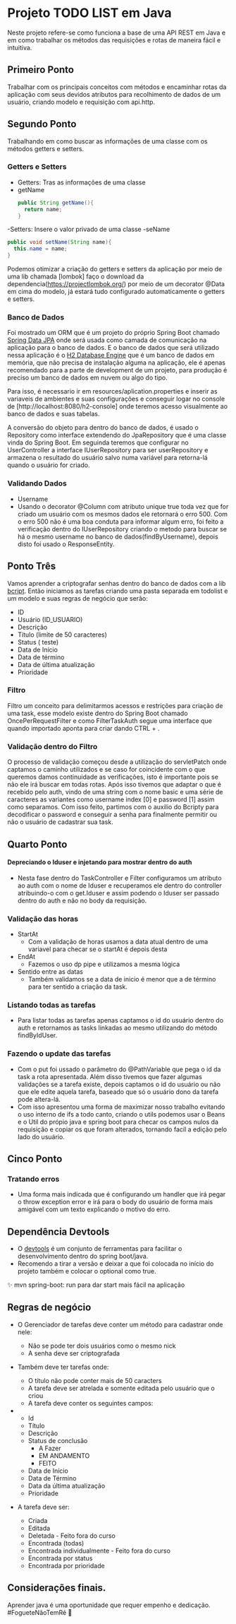 # Projeto TODO LIST em Java
Neste projeto refere-se como funciona a base de uma API REST em Java e em como trabalhar os métodos das requisições e rotas de maneira fácil e intuitiva.

## Primeiro Ponto
Trabalhar com os principais conceitos com métodos e encaminhar rotas da aplicação com seus devidos atributos para recolhimento de dados de um usuário, criando modelo e requisição com api.http.

## Segundo Ponto
Trabalhando em como buscar as informações de uma classe com os métodos getters e setters.

### Getters e Setters
- Getters: Tras as informações de uma classe
- getName
  ```Java
  public String getName(){
    return name;
  }
  ```
-Setters: Insere o valor privado de uma classe
-seName
```Java
public void setName(String name){
  this.name = name;
}
```
Podemos otimizar a criação do getters e setters da aplicação por meio de uma lib chamada [lombok] faço o download da dependencia(https://projectlombok.org/)
por meio de um decorator @Data em cima do modelo, já estará tudo configurado automaticamente o getters e setters.

### Banco de Dados
Foi mostrado um ORM que é um projeto do próprio Spring Boot chamado [Spring Data JPA](https://spring.io/project/spring-data-jpa) onde será usada como camada de comunicação na aplicação para o banco de dados. E o banco de dados que será utilizado nessa aplicação é o [H2 Database Engine](https://www.h2.com/html/main.html) que é um banco de dados em memória, que não precisa de instalação alguma na aplicação, ele é apenas recomendado para a parte de development de um projeto, para produção é preciso um banco de dados em nuvem ou algo do tipo.

Para isso, é necessario ir em resources/aplication.properties e inserir as variaveis de ambientes e suas configurações e conseguir logar no console de [http://localhost:8080/h2-console] onde teremos acesso visualmente ao banco de dados e suas tabelas.

A conversão do objeto para dentro do banco de dados, é usado o Repository como interface extendendo do JpaRepository que é uma classe vinda do Spring Boot.
Em seguinda teremos que configurar no UserController a interface IUserRepository para ser userRepository e armazena o resultado do usuário salvo numa variável para retorna-lá quando o usuário for criado.

### Validando Dados
- Username
 - Usando o decorator @Column com atributo unique true toda vez que for criado um usuário com os mesmos dados ele retornará o erro 500.
  Com o erro 500 não é uma boa conduta para informar algum erro, foi feito a verificação dentro do IUserRepository criando o metodo para buscar se há o mesmo username no banco de dados(findByUsername), depois disto foi usado o ResponseEntity.

  ## Ponto Três
  Vamos aprender a criptografar senhas dentro do banco de dados com a lib [bcript](https://github.com/patrickfav/bcrypt).
  Então iniciamos as tarefas criando uma pasta separada em todolist e um modelo e suas regras de negócio que serão:


- ID
- Usuário (ID_USUARIO)
- Descrição
- Título (limite de 50 caracteres)
- Status ( teste)
- Data de Início
- Data de término
- Data de última atualização
- Prioridade

### Filtro
Filtro um conceito para delimitarmos acessos e restrições para criação de uma task, esse modelo existe dentro do Spring Boot chamado OncePerRequestFilter e como FilterTaskAuth segue uma interface que quando importado aponta para criar dando CTRL + .

### Validação dentro do Filtro
O processo de validação começou desde a utilização do servletPatch onde captamos o caminho utilizados e se caso for coincidente com o que queremos damos continuidade as verificações, isto é importante pois se não ele irá buscar em todas rotas. Após isso tivemos que adaptar o que é recebido pelo auth, vindo de uma string com o nome basic e uma série de caracteres as variantes como username index [0] e password [1] assim como separamos. Com isso feito, partimos com o auxilio do Bcripty para decodificar o password e conseguir a senha para finalmente permitir ou não o usuário de cadastrar sua task.

## Quarto Ponto
#### Depreciando o Iduser e injetando para mostrar dentro do auth
- Nesta fase dentro do TaskController e Filter configuramos um atributo ao auth com o nome de Iduser e recuperamos ele dentro do controller atribuindo-o com o get.Iduser e assim podendo o Iduser ser passado dentro do auth e não no body da requisição.

### Validação das horas

- StartAt
  - Com a validação de horas usamos a data atual dentro de uma variavel para checar se o startAt é depois desta
- EndAt
  - Fazemos o uso dp pipe e utilizamos a mesma lógica
- Sentido entre as datas
  - Também validamos se a data de inicio é menor que a de término para ter sentido a criação da task.

### Listando todas as tarefas
- Para listar todas as tarefas apenas captamos o id do usuário dentro do auth e retornamos as tasks linkadas ao mesmo utilizando do método findByIdUser.

### Fazendo o update das tarefas
- Com o put foi ussado o parâmetro do @PathVariable que pega o id da task a rota apresentada. Além disso tivemos que fazer algumas validações se a tarefa existe, depois captamos o id do usuário ou não que ele edite aquela tarefa, baseado que só o usuário dono da tarefa pode altera-lá.
- Com isso apresentou uma forma de maximizar nosso trabalho evitando o uso interno de ifs a todo canto, criando o utils podemos usar o Beans e o Util do própio java e spring boot para checar os campos nulos da requisição e copiar os que foram alterados, tornando facíl a edição pelo lado do usuário.

## Cinco Ponto

### Tratando erros
- Uma forma mais indicada que é configurando um handler que irá pegar o throw exception error e irá para o body do usuário de forma mais amigável com um texto explicando o motivo do erro.

## Dependência Devtools
- O [devtools](https://www.baeldung.com/spring-boot-devtools) é um conjunto de ferramentas para facilitar o desenvolvimento dentro do spring boot/java.
- Recomendo a tirar a versão e deixar a que foi colocada no início do projeto também e colocar o optional como true.

✨ mvn spring-boot: run para dar start mais fácil na aplicação

## Regras de negócio
- O Gerenciador de tarefas deve conter um método para cadastrar onde nele:
   - Não se pode ter dois usuários como o mesmo nick
   - A senha deve ser criptografada

- Também deve ter tarefas onde:
   - O título não pode conter mais de 50 caracters
   - A tarefa deve ser atrelada e somente editada pelo usuário que o criou
   - A tarefa deve conter os seguintes campos:
- - Id
  - Título
  - Descrição
  - Status de conclusão
    - A Fazer
    - EM ANDAMENTO
    - FEITO
  - Data de Início
  - Data de Término
  - Data da última atualização
  - Prioridade
- A tarefa deve ser:
  - Criada
  - Editada
  - Deletada - Feito fora do curso
  - Encontrada (todas)
  - Encontrada individualmente - Feito fora do curso
  - Encontrada por status
  - Encontrada por prioridade

## Considerações finais.
Aprender java é uma oportunidade que requer empenho e dedicação. #FogueteNãoTemRé 🚀

   





  
